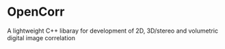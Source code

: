 # OpenCorr
A lightweight C++ libaray for development of 2D, 3D/stereo and volumetric digital image correlation
